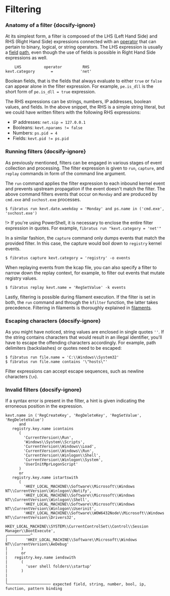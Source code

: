 # Filtering

### Anatomy of a filter {docsify-ignore}

At its simplest form, a filter is composed of the LHS (Left Hand Side) and RHS (Right Hand Side) expressions connected with an [operator](/filters/operators) that can pertain to binary, logical, or string operators. The LHS expression is usually a [field](/filters/fields) [path](/filters/paths), even though the use of fields is possible in Right Hand Side expressions as well.

```
    LHS          operator         RHS
kevt.category       =            'net'
```

Boolean fields, that is the fields that always evaluate to either `true` or `false` can appear alone in the filter expression. For example, `pe.is_dll` is the short form of `pe.is_dll = true` expression.

The RHS expressions can be strings, numbers, IP addresses, boolean values, and fields. In the above snippet, the RHS is a simple string literal, but we could have written filters with the following RHS expressions:

- IP addresses: `net.sip = 127.0.0.1`
- Booleans: `kevt.nparams != false`
- Numbers: `ps.pid = 4`
- Fields: `kevt.pid != ps.pid`

### Running filters {docsify-ignore}

As previously mentioned, filters can be engaged in various stages of event collection and processing. The filter expression is given  to `run`, `capture`, and `replay` commands in form of the command line argument.

The `run` command applies the filter expression to each inbound kernel event and prevents upstream propagation if the event doesn't match the filter. The above command filters events that occur on `Monday` and are produced by `cmd.exe` and `svchost.exe` processes.

```
$ fibratus run kevt.date.weekday = 'Monday' and ps.name in ('cmd.exe', 'svchost.exe')
```

!> If you're using PowerShell, it is necessary to enclose the entire filter expression in quotes. For example, `fibratus run "kevt.category = 'net'"`


In a similar fashion, the `capture` command only dumps events that match the provided filter. In this case, the capture would boil down to  `registry` kernel events.

```
$ fibratus capture kevt.category = 'registry' -o events
```

When replaying events from the kcap file, you can also specify a filter to narrow down the replay context, for example, to filter out events that mutate registry values.

```
$ fibratus replay kevt.name = 'RegSetValue' -k events
```

Lastly, filtering is possible during filament execution. If the filter is set in both, the `run` command and through the `kfilter` function, the latter takes precedence. Filtering in filaments is thoroughly explained in [filaments](/filaments/introduction).

### Escaping characters {docsify-ignore}

As you might have noticed, string values are enclosed in single quotes `''`. If the string contains characters that would result in an illegal identifier, you'll have to escape the offending characters accordingly. For example, path delimiters (backslashes) or quotes need to be escaped:

```
$ fibratus run file.name = 'C:\\Windows\\System32'
$ fibratus run file.name contains '\"hosts\"'
```

Filter expressions can accept escape sequences, such as newline characters (`\n`).

### Invalid filters {docsify-ignore}

If a syntax error is present in the filter, a hint is given indicating the erroneous position in the expression.  

```
kevt.name in ('RegCreateKey', 'RegDeleteKey', 'RegSetValue', 'RegDeleteValue')
      and
   registry.key.name icontains
      (
        'CurrentVersion\\Run',
        'Windows\\System\\Scripts',
        'CurrentVersion\\Windows\\Load',
        'CurrentVersion\\Windows\\Run',
        'CurrentVersion\\Winlogon\\Shell',
        'CurrentVersion\\Winlogon\\System',
        'UserInitMprLogonScript'
      )
      or
   registry.key.name istartswith
      (
        'HKEY_LOCAL_MACHINE\\Software\\Microsoft\\Windows NT\\CurrentVersion\\Winlogon\\Notify',
        'HKEY_LOCAL_MACHINE\\Software\\Microsoft\\Windows NT\\CurrentVersion\\Winlogon\\Shell',
        'HKEY_LOCAL_MACHINE\\Software\\Microsoft\\Windows NT\\CurrentVersion\\Winlogon\\Userinit',
        'HKEY_LOCAL_MACHINE\\Software\\WOW6432Node\\Microsoft\\Windows NT\\CurrentVersion\\Drivers32',
        HKEY_LOCAL_MACHINE\\SYSTEM\\CurrentControlSet\\Control\\Session Manager\\BootExecute',
╭──────────^
|        'HKEY_LOCAL_MACHINE\\Software\\Microsoft\\Windows NT\\CurrentVersion\\AeDebug'
|      )
|      or
|   registry.key.name iendswith
|      (
|        'user shell folders\\startup'
|      )
|
|
╰─────────────────── expected field, string, number, bool, ip, function, pattern binding
```

